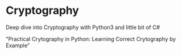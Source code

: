 # Cryptography
Deep dive into Cryptography with Python3 and little bit of C#

"Practical Crytography in Python: Learning Correct Crytography by Example"
